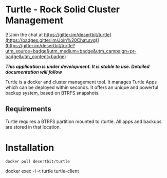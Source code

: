 # Turtle - Rock Solid Cluster Management

[![Join the chat at https://gitter.im/desertbit/turtle](https://badges.gitter.im/Join%20Chat.svg)](https://gitter.im/desertbit/turtle?utm_source=badge&utm_medium=badge&utm_campaign=pr-badge&utm_content=badge)

***This application is under development. It is stable to use. Detailed documentation will follow***

Turtle is a docker and cluster management tool. It manages Turtle Apps which can be deployed within seconds. It offers an unique and powerful backup system, based on BTRFS snapshots.

## Requirements

Turtle requires a BTRFS partition mounted to /turtle.
All apps and backups are stored in that location.

# Installation


```
docker pull desertbit/turtle
```

docker exec -i -t turtle turtle-client


